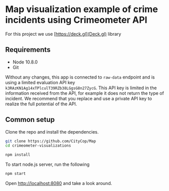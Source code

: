 
# Map visualization example of crime incidents using Crimeometer API 

For this project we use [https://deck.gl](Deck.gl) library

## Requirements

* Node 10.8.0
* Git

Without any changes, this app is connected to `raw-data` endpoint and is using a limited evaluation API key `k3RAzKN1Ag14xTPlculT39RZb38LGgsG8n27ZycG`. This API key is limited in the information received from the API, for example it does not return the type of incident. We recommend that you replace and use a private API key to realize the full potential of the API.

## Common setup

Clone the repo and install the dependencies.

```bash
git clone https://github.com/CityCop/Map
cd crimeometer-visualizations
```

```bash
npm install
```

To start node.js server, run the following

```bash
npm start
```

Open [http://localhost:8080](http://localhost:8080) and take a look around.
